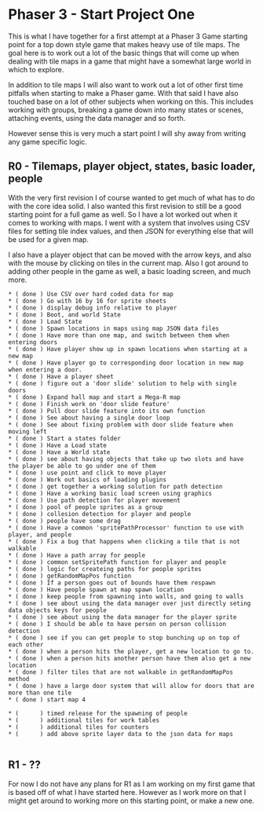 # Phaser 3 - Start Project One

This is what I have together for a first attempt at a Phaser 3 Game starting point for a top down style game that makes heavy use of tile maps. The goal here is to work out a lot of the basic things that will come up when dealing with tile maps in a game that might have a somewhat large world in which to explore. 

In addition to tile maps I will also want to work out a lot of other first time pitfalls when starting to make a Phaser game. With that said I have also touched base on a lot of other subjects when working on this. This includes working with groups, breaking a game down into many states or scenes, attaching events, using the data manager and so forth.

However sense this is very much a start point I will shy away from writing any game specific logic.

## R0 - Tilemaps, player object, states, basic loader, people

With the very first revision I of course wanted to get much of what has to do with the core idea solid. I also wanted this first revision to still be a good starting point for a full game as well. So I have a lot worked out when it comes to working with maps. I went with a system that involves using CSV files for setting tile index values, and then JSON for everything else that will be used for a given map.

I also have a player object that can be moved with the arrow keys, and also with the mouse by clicking on tiles in the current map. Also I got around to adding other people in the game as well, a basic loading screen, and much more.

```
* ( done ) Use CSV over hard coded data for map
* ( done ) Go with 16 by 16 for sprite sheets
* ( done ) display debug info relative to player
* ( done ) Boot, and world State
* ( done ) Load State
* ( done ) Spawn locations in maps using map JSON data files
* ( done ) Have more than one map, and switch between them when entering doors
* ( done ) Have player show up in spawn locations when starting at a new map
* ( done ) Have player go to corresponding door location in new map when entering a door.
* ( done ) Have a player sheet
* ( done ) figure out a 'door slide' solution to help with single doors
* ( done ) Expand hall map and start a Mega-R map
* ( done ) Finish work on 'door slide feature'
* ( done ) Pull door slide feature into its own function
* ( done ) See about having a single door loop
* ( done ) See about fixing problem with door slide feature when moving left
* ( done ) Start a states folder
* ( done ) Have a Load state
* ( done ) Have a World state
* ( done ) see about having objects that take up two slots and have the player be able to go under one of them
* ( done ) use point and click to move player
* ( done ) Work out basics of loading plugins
* ( done ) get together a working solution for path detection
* ( done ) Have a working basic load screen using graphics
* ( done ) Use path detection for player movement
* ( done ) pool of people sprites as a group
* ( done ) collesion detection for player and people
* ( done ) people have some drag
* ( done ) Have a common 'spritePathProcessor' function to use with player, and people
* ( done ) Fix a bug that happens when clicking a tile that is not walkable
* ( done ) Have a path array for people
* ( done ) common setSpritePath function for player and people
* ( done ) logic for createing paths for people sprites
* ( done ) getRandomMapPos function
* ( done ) If a person goes out of bounds have them respawn
* ( done ) Have people spawn at map spawn location
* ( done ) keep people from spawning into walls, and going to walls
* ( done ) see about using the data manager over just directly seting data objects keys for people
* ( done ) see about using the data manager for the player sprite
* ( done ) I should be able to have person on person collision detection
* ( done ) see if you can get people to stop bunching up on top of each other
* ( done ) when a person hits the player, get a new location to go to.
* ( done ) when a person hits another person have them also get a new location
* ( done ) filter tiles that are not walkable in getRandomMapPos method
* ( done ) have a large door system that will allow for doors that are more than one tile
* ( done ) start map 4

* (      ) timed release for the spawning of people
* (      ) additional tiles for work tables
* (      ) additional tiles for counters
* (      ) add above sprite layer data to the json data for maps


```

## R1 - ??

For now I do not have any plans for R1 as I am working on my first game that is based off of what I have started here. However as I work more on that I might get around to working more on this starting point, or make a new one.


